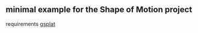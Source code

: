 ## minimal example for the Shape of Motion project

requirements
[gsplat](https://github.com/nerfstudio-project/gsplat)

